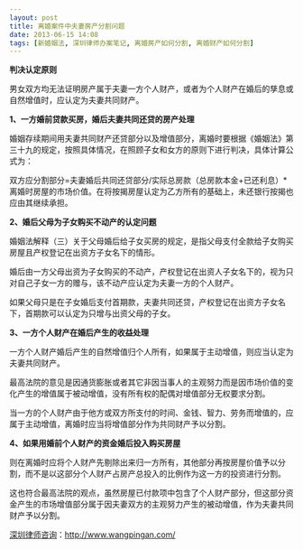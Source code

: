 ```yaml
---
layout: post
title: 离婚案件中夫妻房产分割问题
date: 2013-06-15 14:08
tags: [新婚姻法, 深圳律师办案笔记, 离婚房产如何分割, 离婚财产如何分割]
---
```

<strong>判决认定原则</strong>

男女双方均无法证明房产属于夫妻一方个人财产，或者为个人财产在婚后的孳息或自然增值时，应认定为夫妻共同财产。

<strong>1、一方婚前贷款买房，婚后夫妻共同还贷的房产处理</strong>

婚姻存续期间用夫妻共同财产还贷部分以及增值部分，离婚时要根据《婚姻法》第三十九的规定，按照具体情况，在照顾子女和女方的原则下进行判决，具体计算公式为：

双方应分割部分=夫妻婚后共同还贷部分/实际总房款（总房款本金+已还利息）*离婚时房屋的市场价值。在将按揭房屋认定为乙方所有的基础上，未还银行按揭也应由其继续承担。

<strong>2、婚后父母为子女购买不动产的认定问题</strong>

婚姻法解释（三）关于父母婚后给子女买房的规定，是指父母支付全款给子女购买房屋且产权登记在出资方子女名下的情形。

婚后由一方父母出资为子女购买的不动产，产权登记在出资人子女名下的，视为只对自己子女一方的赠与，该不动产应认定为夫妻一方的个人财产。

如果父母只是在子女婚后支付首期款，夫妻共同还贷，产权登记在出资方子女名下，首期款可以认定为只增与出资父母的子女。

<strong>3、一方个人财产在婚后产生的收益处理</strong>

一方个人财产婚后产生的自然增值归个人所有，如果属于主动增值，则应当认定为夫妻共同财产。

最高法院的意见是因通货膨胀或者其它非因当事人的主观努力而是因市场价值的变化产生的增值属于被动增值，没有所有权的配偶对增值部分无权要求分割。

当一方的个人财产由于他方或双方所支付的时间、金钱、智力、劳务而增值的，应属于主动增值，离婚时应当将增值部分作为共同财产予以分割。

<strong>4、如果用婚前个人财产的资金婚后投入购买房屋</strong>

则在离婚时应将个人财产先剔除出来归一方所有，其他部分再按房屋价值予以分割，而不是以这部分个人财产占房产总投入的比例作为这一方的投资进行分割。

这也符合最高法院的观点，虽然房屋已付款项中包含了个人财产部分，但这部分资金产生的市场增值部分属于因夫妻双方的主观努力产生的被动增值，作为夫妻共同财产予以分割。

<a href="http://www.wangpingan.com/">深圳律师咨询</a>：<a href="http://www.wangpingan.com/">http://www.wangpingan.com/</a>


